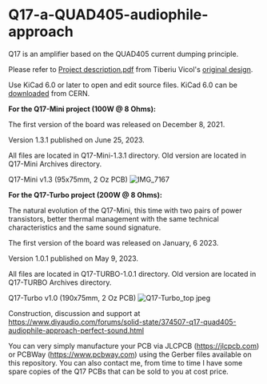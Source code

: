 # Q17-a-QUAD405-audiophile-approach
Q17 is an amplifier based on the QUAD405 current dumping principle.

Please refer to <a href="https://github.com/tvicol/Q17-a-QUAD405-audiophile-approach/blob/main/Project%20description.pdf">Project description.pdf</a> from Tiberiu Vicol's <a href="https://github.com/tvicol/Q17-a-QUAD405-audiophile-approach">original design</a>.

Use KiCad 6.0 or later to open and edit source files. KiCad 6.0 can be <a href="https://www.kicad.org/download/">downloaded</a> from CERN.


<b>For the Q17-Mini project (100W @ 8 Ohms):</b>

The first version of the board was released on December 8, 2021.

Version 1.3.1 published on June 25, 2023.

All files are located in Q17-Mini-1.3.1 directory. Old version are located in Q17-Mini Archives directory.

Q17-Mini v1.3 (95x75mm, 2 Oz PCB)
![IMG_7167](https://user-images.githubusercontent.com/12907102/188893876-657b84e3-38b6-482c-af0a-7cd518a24296.jpeg)


<b>For the Q17-Turbo project (200W @ 8 Ohms):</b>

The natural evolution of the Q17-Mini, this time with two pairs of power transistors, better thermal management with the same technical characteristics and the same sound signature.

The first version of the board was released on January, 6 2023.

Version 1.0.1 published on May 9, 2023.

All files are located in Q17-TURBO-1.0.1 directory. Old version are located in Q17-TURBO Archives directory.

Q17-Turbo v1.0 (190x75mm, 2 Oz PCB)
![Q17-Turbo_top jpeg](https://user-images.githubusercontent.com/12907102/219691376-98559b45-01dd-4c86-838a-67529dabff89.jpeg)


Construction, discussion and support at https://www.diyaudio.com/forums/solid-state/374507-q17-quad405-audiophile-approach-perfect-sound.html

You can very simply manufacture your PCB via JLCPCB (https://jlcpcb.com) or PCBWay (https://www.pcbway.com) using the Gerber files available on this repository. You can also contact me, from time to time I have some spare copies of the Q17 PCBs that can be sold to you at cost price.
